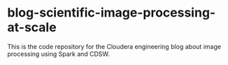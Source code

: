 # blog-scientific-image-processing-at-scale
This is the code repository for the Cloudera engineering blog about image processing using Spark and CDSW. 
